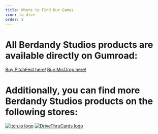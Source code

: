 ```yaml
---
title: Where to Find Our Games
icon: fa-dice
order: 2
---
```


# All Berdandy Studios products are available directly on Gumroad:

<script src="https://gumroad.com/js/gumroad.js"></script>
<a class="gumroad-button" href="https://gum.co/pitchfest" target="_blank">Buy PitchFest here!</a>
<a class="gumroad-button" href="https://gum.co/micdrop" target="_blank">Buy MicDrop here!</a>

# Additionally, you can find more Berdandy Studios products on the following stores:

[![itch.io logo](assets/images/itchio_logo.png)](https://berdandy.itch.io)
[![DriveThruCards logo](assets/images/dtcards_logo.png)](https://www.drivethrucards.com/browse/pub/12986/Berdandy-Studios)


